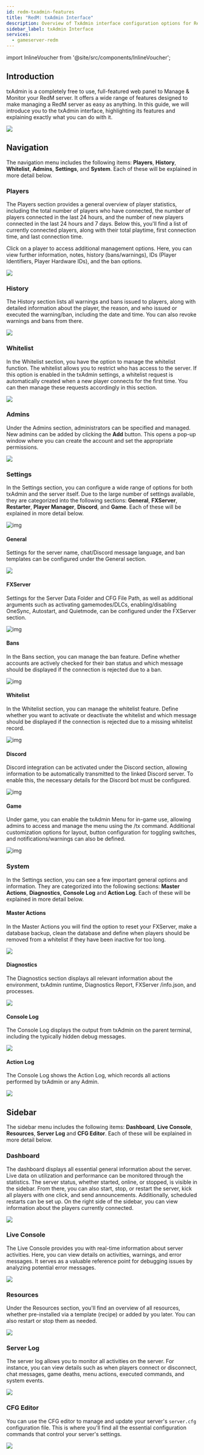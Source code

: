 ```yaml
---
id: redm-txadmin-features
title: "RedM: txAdmin Interface"
description: Overview of TxAdmin interface configuration options for RedM game servers from ZAP-Hosting 
sidebar_label: txAdmin Interface
services:
  - gameserver-redm
---
```


import InlineVoucher from '@site/src/components/InlineVoucher';



## Introduction

txAdmin is a completely free to use, full-featured web panel to Manage & Monitor your RedM server. It offers a wide range of features designed to make managing a RedM server as easy as anything. In this guide, we will introduce you to the txAdmin interface, highlighting its features and explaining exactly what you can do with it.

![](https://screensaver01.zap-hosting.com/index.php/s/YrRXBNBX2xTnRyJ/preview)

<InlineVoucher />



## Navigation

The navigation menu includes the following items: **Players**, **History**, **Whitelist**, **Admins**, **Settings**, and **System**. Each of these will be explained in more detail below.

### Players

The Players section provides a general overview of player statistics, including the total number of players who have connected, the number of players connected in the last 24 hours, and the number of new players connected in the last 24 hours and 7 days. Below this, you'll find a list of currently connected players, along with their total playtime, first connection time, and last connection time.

Click on a player to access additional management options. Here, you can view further information, notes, history (bans/warnings), IDs (Player Identifiers, Player Hardware IDs), and the ban options.

![](https://screensaver01.zap-hosting.com/index.php/s/wpRc2sW6gZZaN3S/download)





### History

The History section lists all warnings and bans issued to players, along with detailed information about the player, the reason, and who issued or executed the warning/ban, including the date and time. You can also revoke warnings and bans from there.

![](https://screensaver01.zap-hosting.com/index.php/s/qbLwEx39pmpY4sa/preview)

### Whitelist

In the Whitelist section, you have the option to manage the whitelist function. The whitelist allows you to restrict who has access to the server. If this option is enabled in the txAdmin settings, a whitelist request is automatically created when a new player connects for the first time. You can then manage these requests accordingly in this section.

![](https://screensaver01.zap-hosting.com/index.php/s/o4K5zgGrz8G7Rqp/preview)

### Admins

Under the Admins section, administrators can be specified and managed. New admins can be added by clicking the **Add** button. This opens a pop-up window where you can create the account and set the appropriate permissions.

![](https://screensaver01.zap-hosting.com/index.php/s/H7BYP2QqyZD6nSJ/download)

### Settings

In the Settings section, you can configure a wide range of options for both txAdmin and the server itself. Due to the large number of settings available, they are categorized into the following sections: **General**, **FXServer**, **Restarter**, **Player Manager**, **Discord**, and **Game**. Each of these will be explained in more detail below.

![img](https://screensaver01.zap-hosting.com/index.php/s/9r44PictxZLad6c/download)

#### General

Settings for the server name, chat/Discord message language, and ban templates can be configured under the General section.

![](https://screensaver01.zap-hosting.com/index.php/s/y3WMSp5PPKyyDC2/preview)



#### FXServer

Settings for the Server Data Folder and CFG File Path, as well as additional arguments such as activating gamemodes/DLCs, enabling/disabling OneSync, Autostart, and Quietmode, can be configured under the FXServer section.

![img](https://screensaver01.zap-hosting.com/index.php/s/8s5rBzAN7nsRtqe/preview)



#### Bans

In the Bans section, you can manage the ban feature. Define whether accounts are actively checked for their ban status and which message should be displayed if the connection is rejected due to a ban.

![img](https://screensaver01.zap-hosting.com/index.php/s/fTjM4EFbtB7cw4q/preview)

#### Whitelist

In the Whitelist section, you can manage the whitelist feature. Define whether you want to activate or deactivate the whitelist and which message should be displayed if the connection is rejected due to a missing whitelist record.

![img](https://screensaver01.zap-hosting.com/index.php/s/6MyaBwRnroTSHbK/preview)

#### Discord

Discord integration can be activated under the Discord section, allowing information to be automatically transmitted to the linked Discord server. To enable this, the necessary details for the Discord bot must be configured.

![img](https://screensaver01.zap-hosting.com/index.php/s/jSbXE9c23wjiKRf/preview)

#### Game

Under game, you can enable the txAdmin Menu for in-game use, allowing admins to access and manage the menu using the /tx command. Additional customization options for layout, button configuration for toggling switches, and notifications/warnings can also be defined.

![img](https://screensaver01.zap-hosting.com/index.php/s/fLo976YMdbYkHts/preview)

### System

In the Settings section, you can see a few important general options and information. They are categorized into the following sections: **Master Actions**, **Diagnostics**, **Console Log** and **Action Log**. Each of these will be explained in more detail below.



#### Master Actions

In the Master Actions you will find the option to reset your FXServer, make a database backup, clean the database and define when players should be removed from a whitelist if they have been inactive for too long.  

![](https://screensaver01.zap-hosting.com/index.php/s/3A38EoqELeWMYJ6/download)



#### Diagnostics

The Diagnostics section displays all relevant information about the environment, txAdmin runtime, Diagnostics Report, FXServer /info.json, and processes.

![](https://screensaver01.zap-hosting.com/index.php/s/4Qg9MKwwnqFXwBd/preview)

#### Console Log

The Console Log displays the output from txAdmin on the parent terminal, including the typically hidden debug messages.

![](https://screensaver01.zap-hosting.com/index.php/s/jsCerbambRn5DMy/preview)

#### Action Log

The Console Log shows the Action Log, which records all actions performed by txAdmin or any Admin.

![](https://screensaver01.zap-hosting.com/index.php/s/P65fwKRSfjDZgdo/preview)



## Sidebar 

The sidebar menu includes the following items: **Dashboard**, **Live Console**, **Resources**, **Server Log** and **CFG Editor**. Each of these will be explained in more detail below.



### Dashboard

The dashboard displays all essential general information about the server. Live data on utilization and performance can be monitored through the statistics. The server status, whether started, online, or stopped, is visible in the sidebar. From there, you can also start, stop, or restart the server, kick all players with one click, and send announcements. Additionally, scheduled restarts can be set up. On the right side of the sidebar, you can view information about the players currently connected.

![](https://screensaver01.zap-hosting.com/index.php/s/YrRXBNBX2xTnRyJ/preview)



### Live Console

The Live Console provides you with real-time information about server activities. Here, you can view details on activities, warnings, and error messages. It serves as a valuable reference point for debugging issues by analyzing potential error messages.

![](https://screensaver01.zap-hosting.com/index.php/s/PDyPa7TfsHgTbAD/preview)

### Resources
Under the Resources section, you'll find an overview of all resources, whether pre-installed via a template (recipe) or added by you later. You can also restart or stop them as needed.

![](https://screensaver01.zap-hosting.com/index.php/s/QJZnMTCqQpx92EL/preview)

### Server Log

The server log allows you to monitor all activities on the server. For instance, you can view details such as when players connect or disconnect, chat messages, game deaths, menu actions, executed commands, and system events.

![](https://screensaver01.zap-hosting.com/index.php/s/zgBGMQq3stNkstq/preview)



### CFG Editor

You can use the CFG editor to manage and update your server's `server.cfg` configuration file. This is where you'll find all the essential configuration commands that control your server's settings.

![](https://screensaver01.zap-hosting.com/index.php/s/jqDBDqp55HoKmNB/preview)


<InlineVoucher />
